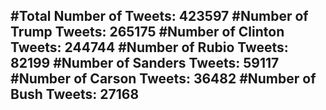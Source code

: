 #Total Number of Tweets: 423597 
#Number of Trump Tweets: 265175
#Number of Clinton Tweets: 244744
#Number of Rubio Tweets: 82199
#Number of Sanders Tweets: 59117
#Number of Carson Tweets: 36482
#Number of Bush Tweets: 27168
---
